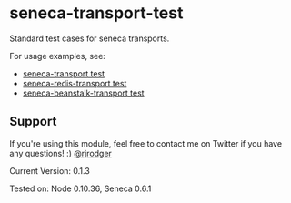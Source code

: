 seneca-transport-test
=====================

Standard test cases for seneca transports.

For usage examples, see:

   * [seneca-transport test](https://github.com/rjrodger/seneca-transport/blob/master/test/transport.test.js)
   * [seneca-redis-transport test](https://github.com/rjrodger/seneca-redis-transport/blob/master/test/redis-transport.test.js)
   * [seneca-beanstalk-transport test](https://github.com/rjrodger/seneca-beanstalk-transport/blob/master/test/beanstalk-transport.test.js)


## Support

If you're using this module, feel free to contact me on Twitter if you
have any questions! :) [@rjrodger](http://twitter.com/rjrodger)

Current Version: 0.1.3

Tested on: Node 0.10.36, Seneca 0.6.1
